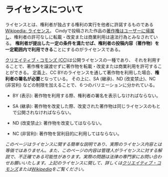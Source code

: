 # ライセンスについて

ライセンスとは、権利者が独占する権利の実行を他者に許諾するものである[Wikipedia: ライセンス](https://ja.wikipedia.org/wiki/%E3%83%A9%E3%82%A4%E3%82%BB%E3%83%B3%E3%82%B9)。
Cindyで投稿された作品の[著作権はユーザーに帰属し](/eula)、権利者の許可なしに転載・改変または商業利用は違法行為とみなされている。
**権利者が提出した一定の条件を満たせば、権利者の投稿内容（著作物）を一定範囲内で利用できる**ことにするのがライセンスである。

[クリエイティブ・コモンズ (CC)](https://creativecommons.org/licenses/)は公開ライセンスの一種であり、
それを利用することで、著作権を譲渡せずに著作物を転載・改変または商業利用を許可することができる。
定義上、CC BYのライセンスを通して著作物を利用した場合、**権利者の署名が必要**となっている。
その上に、SA (継承)、ND (改変禁止)、NC (非営利) などの制限を加えることで、６つのバリエーションに分かれている。

- BY (表示): 著作物を利用する際、権利者の署名を表示しなければならない。

- SA (継承): 著作物を改変した際、改変された著作物は同じライセンスのもとで公開されなければならない。

- ND (改変禁止): 著作物を改変してはならない。

- NC (非営利): 著作物を営利目的に利用してはならない。

*このページはライセンスに関する簡単な説明であり、実際のライセンス内容とは等価ではありません。また、このページの内容は管理人がライセンスに対する解説で、不正確である可能性があります。実際の問題は法律の専門家にお問い合わせお願いいたします。上記のライセンスに関して、詳しくは[クリエイティブ・コモンズ](https://creativecommons.org/licenses/)または[Wikipedia](https://ja.wikipedia.org/wiki/%E3%82%AF%E3%83%AA%E3%82%A8%E3%82%A4%E3%83%86%E3%82%A3%E3%83%96%E3%83%BB%E3%82%B3%E3%83%A2%E3%83%B3%E3%82%BA)をご覧ください。*
